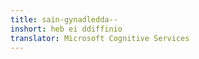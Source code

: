 ```yaml
---
title: sain-gynadledda--
inshort: heb ei ddiffinio
translator: Microsoft Cognitive Services
---
```




